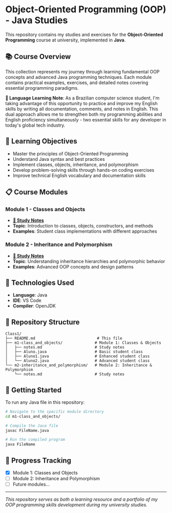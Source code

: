 # Object-Oriented Programming (OOP) - Java Studies

This repository contains my studies and exercises for the **Object-Oriented Programming** course at university, implemented in **Java**.

## 📚 Course Overview

This collection represents my journey through learning fundamental OOP concepts and advanced Java programming techniques. Each module contains practical examples, exercises, and detailed notes covering essential programming paradigms.

**📝 Language Learning Note**: As a Brazilian computer science student, I'm taking advantage of this opportunity to practice and improve my English skills by writing all documentation, comments, and notes in English. This dual approach allows me to strengthen both my programming abilities and English proficiency simultaneously - two essential skills for any developer in today's global tech industry.

## 🎯 Learning Objectives

- Master the principles of Object-Oriented Programming
- Understand Java syntax and best practices
- Implement classes, objects, inheritance, and polymorphism
- Develop problem-solving skills through hands-on coding exercises
- Improve technical English vocabulary and documentation skills

## 📋 Course Modules

### Module 1 - Classes and Objects
- **[📖 Study Notes](./m1-class_and_objects/README.md)**
- **Topic**: Introduction to classes, objects, constructors, and methods
- **Examples**: Student class implementations with different approaches

### Module 2 - Inheritance and Polymorphism
- **[📖 Study Notes](./m2-inheritance_and_polymorphism/README.md)**
- **Topic**: Understanding inheritance hierarchies and polymorphic behavior
- **Examples**: Advanced OOP concepts and design patterns

## 🔧 Technologies Used

- **Language**: Java
- **IDE**: VS Code
- **Compiler**: OpenJDK

## 📁 Repository Structure

```
Class1/
├── README.md                           # This file
├── m1-class_and_objects/              # Module 1: Classes & Objects
│   ├── notes.md                       # Study notes
│   ├── Aluno.java                     # Basic student class
│   ├── Aluno1.java                    # Enhanced student class
│   └── Aluno2.java                    # Advanced student class
└── m2-inheritance_and_polymorphism/   # Module 2: Inheritance & Polymorphism
    └── notes.md                       # Study notes
```

## 🚀 Getting Started

To run any Java file in this repository:

```bash
# Navigate to the specific module directory
cd m1-class_and_objects/

# Compile the Java file
javac FileName.java

# Run the compiled program
java FileName
```

## 📝 Progress Tracking

- [x] Module 1: Classes and Objects
- [ ] Module 2: Inheritance and Polymorphism
- [ ] Future modules...

---

*This repository serves as both a learning resource and a portfolio of my OOP programming skills development during my university studies.*
